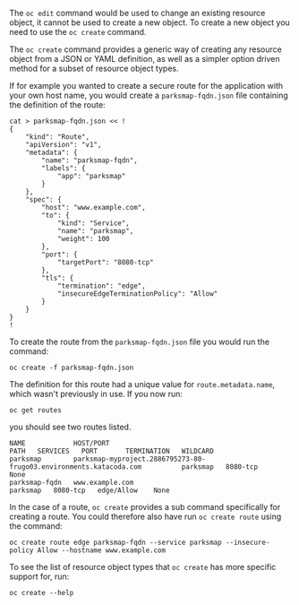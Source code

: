 The ``oc edit`` command would be used to change an existing resource object, it cannot be used to create a new object. To create a new object you need to use the ``oc create`` command.

The ``oc create`` command provides a generic way of creating any resource object from a JSON or YAML definition, as well as a simpler option driven method for a subset of resource object types.

If for example you wanted to create a secure route for the application with your own host name, you would create a ``parksmap-fqdn.json`` file containing the definition of the route:

```execute
cat > parksmap-fqdn.json << !
{
    "kind": "Route",
    "apiVersion": "v1",
    "metadata": {
        "name": "parksmap-fqdn",
        "labels": {
            "app": "parksmap"
        }
    },
    "spec": {
        "host": "www.example.com",
        "to": {
            "kind": "Service",
            "name": "parksmap",
            "weight": 100
        },
        "port": {
            "targetPort": "8080-tcp"
        },
        "tls": {
            "termination": "edge",
            "insecureEdgeTerminationPolicy": "Allow"
        }
    }
}
!
```

To create the route from the ``parksmap-fqdn.json`` file you would run the command:

```execute
oc create -f parksmap-fqdn.json
```

The definition for this route had a unique value for ``route.metadata.name``, which wasn't previously in use. If you now run:

```execute
oc get routes
```

you should see two routes listed.

```
NAME            HOST/PORT                                                            PATH   SERVICES   PORT       TERMINATION   WILDCARD
parksmap        parksmap-myproject.2886795273-80-frugo03.environments.katacoda.com          parksmap   8080-tcp          None
parksmap-fqdn   www.example.com                                                             parksmap   8080-tcp   edge/Allow    None
```

In the case of a route, ``oc create`` provides a sub command specifically for creating a route. You could therefore also have run ``oc create route`` using the command:

``oc create route edge parksmap-fqdn --service parksmap --insecure-policy Allow --hostname www.example.com``

To see the list of resource object types that ``oc create`` has more specific support for, run:

```execute
oc create --help
```
